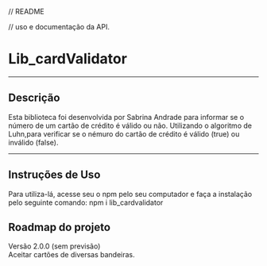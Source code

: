 // README

//  uso e documentação da API.
<h1> Lib_cardValidator </h1>
<hr>
<h2> Descrição</h2>
<p>Esta biblioteca foi desenvolvida por Sabrina Andrade para informar se o número de um cartão de crédito é válido ou não. Utilizando o algoritmo de Luhn,para verificar se o némuro do cartão de crédito é válido (true) ou inválido (false).</p>
<hr>
<h2> Instruções de Uso</h2>
<p>Para utiliza-lá, acesse seu o npm pelo seu computador e faça a instalação pelo seguinte comando: npm i lib_cardvalidator </p>

<h2>Roadmap do projeto</h2>
<p>Versão 2.0.0 (sem previsão)<br>
Aceitar cartões de diversas bandeiras.</p>

